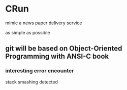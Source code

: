 # CRun

mimic a news paper delivery service

as simple as possible

## git will be based on Object-Oriented Programming with ANSI-C book  




### interesting error encounter  
stack smashing detected  

